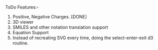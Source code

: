 ToDo Features:-

1) Positive, Negative Charges. [DONE]
2) 3D viewer
3) SMILES and other notation translation support
4) Equation Support
5) Instead of recreating SVG every time, doing the select-enter-exit d3 routine.